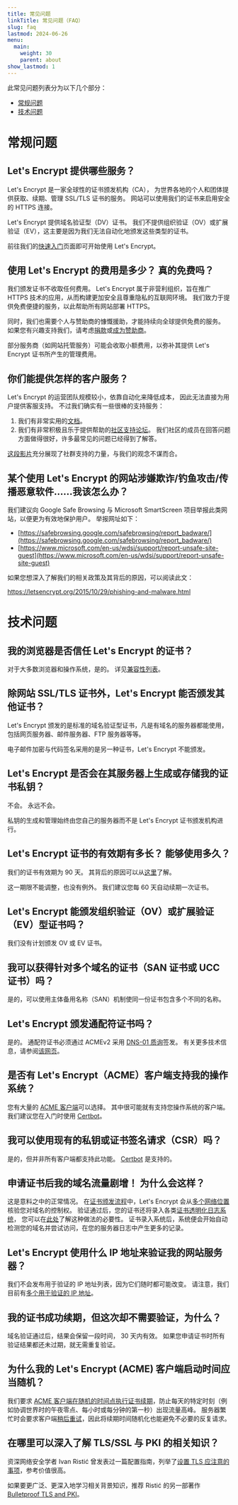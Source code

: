```yaml
---
title: 常见问题
linkTitle: 常见问题（FAQ）
slug: faq
lastmod: 2024-06-26
menu:
  main:
    weight: 30
    parent: about
show_lastmod: 1
---
```


此常见问题列表分为以下几个部分：

- [常规问题](#general)
- [技术问题](#technical)

# <a id="general">常规问题</a>

## Let's Encrypt 提供哪些服务？

Let's Encrypt 是一家全球性的证书颁发机构（CA）， 为世界各地的个人和团体提供获取、续期、管理 SSL/TLS 证书的服务。 网站可以使用我们的证书来启用安全的 HTTPS 连接。

Let's Encrypt 提供域名验证型（DV）证书。 我们不提供组织验证（OV）或扩展验证（EV），这主要是因为我们无法自动化地颁发这些类型的证书。

前往我们的[快速入门](/getting-started)页面即可开始使用 Let's Encrypt。

## 使用 Let's Encrypt 的费用是多少？ 真的免费吗？

我们颁发证书不收取任何费用。 Let's Encrypt 属于非营利组织，旨在推广 HTTPS 技术的应用，从而构建更加安全且尊重隐私的互联网环境。 我们致力于提供免费便捷的服务，以此帮助所有网站部署 HTTPS。

同时，我们也需要个人与赞助商的慷慨援助，才能持续向全球提供免费的服务。 如果您有兴趣支持我们，请考虑[捐款](/donate)或[成为赞助商](https://www.abetterinternet.org/sponsor)。

部分服务商（如网站托管服务）可能会收取小额费用，以弥补其提供 Let's Encrypt 证书所产生的管理费用。

## 你们能提供怎样的客户服务？

Let's Encrypt 的运营团队规模较小，依靠自动化来降低成本， 因此无法直接为用户提供客服支持。 不过我们确实有一些很棒的支持服务：

1. 我们有非常实用的[文档](/docs)。
2. 我们有非常积极且乐于提供帮助的[社区支持论坛](https://community.letsencrypt.org/)。 我们社区的成员在回答问题方面做得很好，许多最常见的问题已经得到了解答。

[这段影片](https://www.youtube.com/watch?v=Xe1TZaElTAs)充分展现了社群支持的力量，与我们的观念不谋而合。

## 某个使用 Let's Encrypt 的网站涉嫌欺诈/钓鱼攻击/传播恶意软件……我该怎么办？

我们建议向 Google Safe Browsing 与 Microsoft SmartScreen 项目举报此类网站，以便更为有效地保护用户。 举报网址如下：

- [https://safebrowsing.google.com/safebrowsing/report_badware/](https://safebrowsing.google.com/safebrowsing/report_badware/)
- [https://www.microsoft.com/en-us/wdsi/support/report-unsafe-site-guest](https://www.microsoft.com/en-us/wdsi/support/report-unsafe-site-guest)

如果您想深入了解我们的相关政策及其背后的原因，可以阅读此文：

https://letsencrypt.org/2015/10/29/phishing-and-malware.html

# <a id="technical">技术问题</a>

## 我的浏览器是否信任 Let's Encrypt 的证书？

对于大多数浏览器和操作系统，是的。 详见[兼容性列表](/docs/cert-compat)。

## 除网站 SSL/TLS 证书外，Let's Encrypt 能否颁发其他证书？

Let's Encrypt 颁发的是标准的域名验证型证书，凡是有域名的服务器都能使用，包括网页服务器、邮件服务器、FTP 服务器等等。

电子邮件加密与代码签名采用的是另一种证书，Let's Encrypt 不能颁发。

## Let's Encrypt 是否会在其服务器上生成或存储我的证书私钥？

不会。 永远不会。

私钥的生成和管理始终由您自己的服务器而不是 Let's Encrypt 证书颁发机构进行。

## Let's Encrypt 证书的有效期有多长？ 能够使用多久？

我们的证书有效期为 90 天。 其背后的原因可以从[这里](/2015/11/09/why-90-days.html)了解。

这一期限不能调整，也没有例外。 我们建议您每 60 天自动续期一次证书。

## Let's Encrypt 能颁发组织验证（OV）或扩展验证（EV）型证书吗？

我们没有计划颁发 OV 或 EV 证书。

## 我可以获得针对多个域名的证书（SAN 证书或 UCC 证书）吗？

是的，可以使用主体备用名称（SAN）机制使同一份证书包含多个不同的名称。

## Let's Encrypt 颁发通配符证书吗？

是的。 通配符证书必须通过 ACMEv2 采用 [DNS-01 质询](/docs/challenge-types/#dns-01-challenge)签发。 有关更多技术信息，请参阅[该网页](https://community.letsencrypt.org/t/acme-v2-production-environment-wildcards/55578)。

## 是否有 Let's Encrypt（ACME）客户端支持我的操作系统？

您有大量的 [ACME 客户端](/docs/client-options)可以选择。 其中很可能就有支持您操作系统的客户端。 我们建议您在入门时使用 [Certbot](https://certbot.eff.org/)。

## 我可以使用现有的私钥或证书签名请求（CSR）吗？

是的，但并非所有客户端都支持此功能。 [Certbot](https://certbot.eff.org/) 是支持的。

## 申请证书后我的域名流量剧增！ 为什么会这样？

这是意料之中的正常情况。 在[证书颁发流程](/how-it-works)中，Let's Encrypt 会从[多个网络位置](/2020/02/19/multi-perspective-validation)核验您对域名的控制权。 验证通过后，您的证书还将录入各类[证书透明化日志系统](/docs/ct-logs)， 您可以在[此处](https://certificate.transparency.dev/howctworks/#pki)了解这种做法的必要性。 证书录入系统后，系统便会开始自动检测您的域名并尝试访问，在您的服务器日志中产生更多的记录。

## Let's Encrypt 使用什么 IP 地址来验证我的网站服务器？

我们不会发布用于验证的 IP 地址列表，因为它们随时都可能改变。 请注意，我们目前有[多个用于验证的 IP 地址](/2020/02/19/multi-perspective-validation.html)。

## 我的证书成功续期，但这次却不需要验证，为什么？

域名验证通过后，结果会保留一段时间， 30 天内有效。 如果您申请证书时所有验证结果都还未过期，就无需重复验证。

## 为什么我的 Let's Encrypt (ACME) 客户端启动时间应当随机？

我们要求 [ACME 客户端在随机的时间点执行证书续期](https://letsencrypt.org/docs/integration-guide/#when-to-renew)，防止每天的特定时刻（例如协调世界时的午夜零点、每小时或每分钟的第一秒）出现流量高峰。 服务器繁忙时会要求客户端[稍后重试](https://developer.mozilla.org/en-US/docs/Web/HTTP/Status/503)，因此将续期时间随机化也能避免不必要的反复请求。

## 在哪里可以深入了解 TLS/SSL 与 PKI 的相关知识？

资深网络安全学者 Ivan Ristić 曾发表过一篇配置指南，列举了<a href="https://www.feistyduck.com/library/bulletproof-tls-guide/online/" target="_blank" rel="noopener noreferer">设置 TLS 应注意的事项</a>，参考价值很高。

如果要更广泛、更深入地学习相关背景知识，推荐 Ristić 的另一部著作 <a href="https://www.feistyduck.com/books/bulletproof-tls-and-pki/" target="_blank" rel="noopener noreferer">Bulletproof TLS and PKI</a>。
